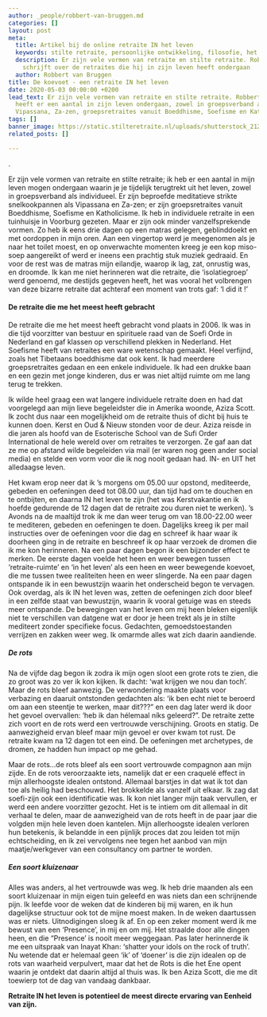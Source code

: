 ```yaml
---
author: _people/robbert-van-bruggen.md
categories: []
layout: post
meta:
  title: Artikel bij de online retraite IN het leven
  keywords: stilte retraite, persoonlijke ontwikkeling, filosofie, het leven
  description: Er zijn vele vormen van retraite en stilte retraite. Robbert van Bruggen
    schrijft over de retraites die hij in zijn leven heeft ondergaan
  author: Robbert van Bruggen
title: De koevoet - een retraite IN het leven
date: 2020-05-03 00:00:00 +0200
lead_text: Er zijn vele vormen van retraite en stilte retraite. Robbert van Bruggen
  heeft er een aantal in zijn leven ondergaan, zowel in groepsverband als individueel.
  Vipassana, Za-zen, groepsretraites vanuit Boeddhisme, Soefisme en Katholicisme.
tags: []
banner_image: https://static.stilteretraite.nl/uploads/shutterstock_212693140.jpg
related_posts: []

---
```

.

Er zijn vele vormen van retraite en stilte retraite; ik heb er een aantal in mijn leven mogen ondergaan waarin je je tijdelijk terugtrekt uit het leven, zowel in groepsverband als individueel. Er zijn beproefde meditatieve strikte snelkookpannen als Vipassana en Za-zen; er zijn groepsretraites vanuit Boeddhisme, Soefisme en Katholicisme. Ik heb in individuele retraite in een tuinhuisje in Voorburg gezeten. Maar er zijn ook minder vanzelfsprekende vormen. Zo heb ik eens drie dagen op een matras gelegen, geblinddoekt en met oordoppen in mijn oren. Aan een vingertop werd je meegenomen als je naar het toilet moest, en op onverwachte momenten kreeg je een kop miso-soep aangereikt of werd er ineens een prachtig stuk muziek gedraaid. En voor de rest was de matras mijn eilandje, waarop ik lag, zat, onrustig was, en droomde. Ik kan me niet herinneren wat die retraite, die ‘isolatiegroep’ werd genoemd, me destijds gegeven heeft, het was vooral het volbrengen van deze bizarre retraite dat achteraf een moment van trots gaf: ‘I did it !’

#### **De retraite die me het meest heeft gebracht**

De retraite die me het meest heeft gebracht vond plaats in 2006. Ik was in die tijd voorzitter van bestuur en spirituele raad van de Soefi Orde in Nederland en gaf klassen op verschillend plekken in Nederland. Het Soefisme heeft van retraites een ware wetenschap gemaakt. Heel verfijnd, zoals het Tibetaans boeddhisme dat ook kent. Ik had meerdere groepsretraites gedaan en een enkele individuele. Ik had een drukke baan en een gezin met jonge kinderen, dus er was niet altijd ruimte om me lang terug te trekken.

Ik wilde heel graag een wat langere individuele retraite doen en had dat voorgelegd aan mijn lieve begeleidster die in Amerika woonde, Aziza Scott. Ik zocht dus naar een mogelijkheid om de retraite thuis of dicht bij huis te kunnen doen. Kerst en Oud & Nieuw stonden voor de deur. Aziza reisde in die jaren als hoofd van de Esoterische School van de Sufi Order International de hele wereld over om retraites te verzorgen. Ze gaf aan dat ze me op afstand wilde begeleiden via mail (er waren nog geen ander social media) en stelde een vorm voor die ik nog nooit gedaan had. IN- en UIT het alledaagse leven.

Het kwam erop neer dat ik ’s morgens om 05.00 uur opstond, mediteerde, gebeden en oefeningen deed tot 08.00 uur, dan tijd had om te douchen en te ontbijten, en daarna IN het leven te zijn (het was Kerstvakantie en ik hoefde gedurende de 12 dagen dat de retraite zou duren niet te werken). ’s Avonds na de maaltijd trok ik me dan weer terug om van 18.00-22.00 weer te mediteren, gebeden en oefeningen te doen. Dagelijks kreeg ik per mail instructies over de oefeningen voor die dag en schreef ik haar waar ik doorheen ging in de retraite en beschreef ik op haar verzoek de dromen die ik me kon herinneren. Na een paar dagen begon ik een bijzonder effect te merken. De eerste dagen voelde het heen en weer bewegen tussen ‘retraite-ruimte’ en ‘in het leven’ als een heen en weer bewegende koevoet, die me tussen twee realiteiten heen en weer slingerde. Na een paar dagen ontspande ik in een bewustzijn waarin het onderscheid begon te vervagen. Ook overdag, als ik IN het leven was, zetten de oefeningen zich door bleef in een zelfde staat van bewustzijn, waarin ik vooral getuige was en steeds meer ontspande. De bewegingen van het leven om mij heen bleken eigenlijk niet te verschillen van datgene wat er door je heen trekt als je in stilte mediteert zonder specifieke focus. Gedachten, gemoedstoestanden verrijzen en zakken weer weg. Ik omarmde alles wat zich daarin aandiende.

##### **De rots**

Na de vijfde dag begon ik zodra ik mijn ogen sloot een grote rots te zien, die zo groot was zo ver ik kon kijken. Ik dacht: ‘wat krijgen we nou dan toch’. Maar de rots bleef aanwezig. De verwondering maakte plaats voor verbazing en daaruit ontstonden gedachten als: ‘ik ben echt niet te beroerd om aan een steentje te werken, maar dit???” en een dag later werd ik door het gevoel overvallen: ‘heb ik dan hélemaal níks geleerd?”. De retraite zette zich voort en de rots werd een vertrouwde verschijning. Groots en statig. De aanwezigheid ervan bleef maar mijn gevoel er over kwam tot rust. De retraite kwam na 12 dagen tot een eind. De oefeningen met archetypes, de dromen, ze hadden hun impact op me gehad.

Maar de rots…de rots bleef als een soort vertrouwde compagnon aan mijn zijde. En de rots veroorzaakte iets, namelijk dat er een craquelé effect in mijn allerhoogste idealen ontstond. Allemaal barstjes in dat wat ik tot dan toe als heilig had beschouwd. Het brokkelde als vanzelf uit elkaar. Ik zag dat soefi-zijn ook een identificatie was. Ik kon niet langer mijn taak vervullen, er werd een andere voorzitter gezocht. Het is te intiem om dit allemaal in dit verhaal te delen, maar de aanwezigheid van de rots heeft in de paar jaar die volgden mijn hele leven doen kantelen. Mijn allerhoogste idealen verloren hun betekenis, ik belandde in een pijnlijk proces dat zou leiden tot mijn echtscheiding, en ik zei vervolgens nee tegen het aanbod van mijn maatje/werkgever van een consultancy om partner te worden.

##### **Een soort kluizenaar**

Alles was anders, al het vertrouwde was weg. Ik heb drie maanden als een soort kluizenaar in mijn eigen tuin geleefd en was niets dan een schrijnende pijn. Ik leefde voor de weken dat de kinderen bij mij waren, en ik hun dagelijkse structuur ook tot de mijne moest maken. In de weken daartussen was er niets. Uitnodigingen sloeg ik af. En op een zeker moment werd ik me bewust van een ‘Presence’, in mij en om mij. Het straalde door alle dingen heen, en die “Presence’ is nooit meer weggegaan. Pas later herinnerde ik me een uitspraak van Inayat Khan: ‘shatter your idols on the rock of truth’. Nu wetende dat er helemaal geen ‘ik’ of ‘doener’ is die zijn idealen op de rots van waarheid verpulvert, maar dat het de Rots is die het Ene opent waarin je ontdekt dat daarin altijd al thuis was. Ik ben Aziza Scott, die me dit toewierp tot de dag van vandaag dankbaar.

**Retraite IN het leven is potentieel de meest directe ervaring van Eenheid van zijn.**